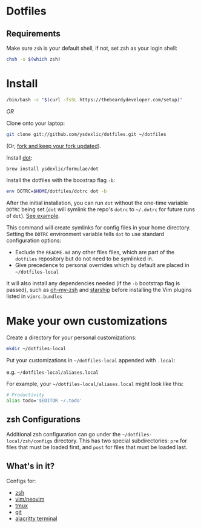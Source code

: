 # Dotfiles

## Requirements

Make sure `zsh` is your default shell, if not, set zsh as your login shell:

```sh
chsh -s $(which zsh)
```

# Install

```sh
/bin/bash -c "$(curl -fsSL https://thebeardydeveloper.com/setup)"
```

*OR*

Clone onto your laptop:
```sh
git clone git://github.com/ysdexlic/dotfiles.git ~/dotfiles
```

(Or, [fork and keep your fork
updated](http://robots.thoughtbot.com/keeping-a-github-fork-updated)).

Install [dot](https://github.com/ysdexlic/dot):

```sh
brew install ysdexlic/formulae/dot
```

Install the dotfiles with the boostrap flag `-b`:

```sh
env DOTRC=$HOME/dotfiles/dotrc dot -b
```

After the initial installation, you can run `dot` without the one-time variable
`DOTRC` being set (`dot` will symlink the repo's `dotrc` to `~/.dotrc` for
future runs of `dot`). [See
example](https://github.com/ysdexlic/dotfiles/blob/master/dotrc).

This command will create symlinks for config files in your home directory.
Setting the `DOTRC` environment variable tells `dot` to use standard
configuration options:

-   Exclude the `README.md` any other files files, which are part of
    the `dotfiles` repository but do not need to be symlinked in.
-   Give precedence to personal overrides which by default are placed in
    `~/dotfiles-local`

It will also install any dependencies needed (if the `-b` bootstrap flag is
passed), such as
[oh-my-zsh](https://github.com/ohmyzsh/ohmyzsh) and
[starship](https://starship.rs/) before installing the Vim plugins listed in
`vimrc.bundles`

# Make your own customizations

Create a directory for your personal customizations:

```sh
mkdir ~/dotfiles-local
```

Put your customizations in `~/dotfiles-local` appended with `.local`:

e.g. `~/dotfiles-local/aliases.local`

For example, your `~/dotfiles-local/aliases.local` might look like this:

```sh
# Productivity
alias todo='$EDITOR ~/.todo'
```

## zsh Configurations

Additional zsh configuration can go under the `~/dotfiles-local/zsh/configs` directory. This
has two special subdirectories: `pre` for files that must be loaded first, and
`post` for files that must be loaded last.

## What's in it?

Configs for:

- [zsh](https://ohmyz.sh/)
- [vim/neovim](https://neovim.io/)
- [tmux](https://github.com/tmux/tmux/wiki)
- [git](http://git-scm.com/)
- [alacritty terminal](https://github.com/alacritty/alacritty)
